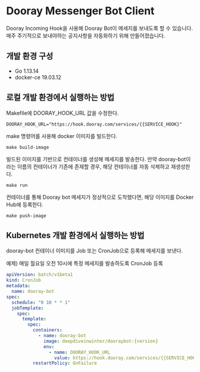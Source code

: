 # Dooray Messenger Bot Client

Dooray Incoming Hook을 사용해 Dooray Bot이 메세지를 보내도록 할 수 있습니다.
매주 주기적으로 보내야하는 공지사항을 자동화하기 위해 만들어졌습니다.
 
## 개발 환경 구성
* Go 1.13.14
* docker-ce 19.03.12

## 로컬 개발 환경에서 실행하는 방법

Makefile에 DOORAY_HOOK_URL 값을 수정한다.
```
DOORAY_HOOK_URL="https://hook.dooray.com/services/{{SERVICE_HOOK}"
```

make 명령어를 사용해 docker 이미지를 빌드한다.
```
make build-image
```

빌드된 이미지를 기반으로 컨테이너를 생성해 메세지를 발송한다.
만약 dooray-bot이라는 이름의 컨테이너가 기존에 존재할 경우, 해당 컨테이너를 자동 삭제하고 재생성한다.
```
make run
```

컨테이너를 통해 Dooray bot 메세지가 정상적으로 도착했다면, 해당 이미지를 Docker Hub에 등록한다.
```
make push-image
```

## Kubernetes 개발 환경에서 실행하는 방법

dooray-bot  컨테이너 이미지를 Job 또는 CronJob으로 등록해 메세지를 보낸다.

예제) 매일 월요일 오전 10시에 특정 메세지를 발송하도록 CronJob 등록
```yaml
apiVersion: batch/v1beta1
kind: CronJob
metadata:
  name: dooray-bot
spec:
  schedule: "0 10 * * 1"
  jobTemplate:
    spec:
      template:
        spec:
          containers:
            - name: dooray-bot
              image: deepdiveinwinter/dooraybot:{version}
              env:
                - name: DOORAY_HOOK_URL
                  value: https://hook.dooray.com/services/{{SERVICE_HOOK}
          restartPolicy: OnFailure
```